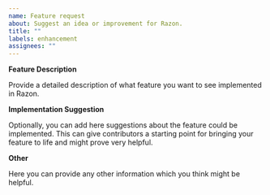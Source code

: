 ```yaml
---
name: Feature request
about: Suggest an idea or improvement for Razon.
title: ""
labels: enhancement
assignees: ""
---
```


**Feature Description**

Provide a detailed description of what feature you want to see implemented in Razon.

**Implementation Suggestion**

Optionally, you can add here suggestions about the feature could be implemented. This can give contributors a starting point for bringing your feature to life and might prove very helpful. 

**Other**

Here you can provide any other information which you think might be helpful.
